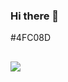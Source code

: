 ### Hi there 👋

#4FC08D

<img src="https://img.shields.io/badge/Vue.js-4FC08D?style=flat-square&logo=vue.js&logoColor=white"/></a>
---
